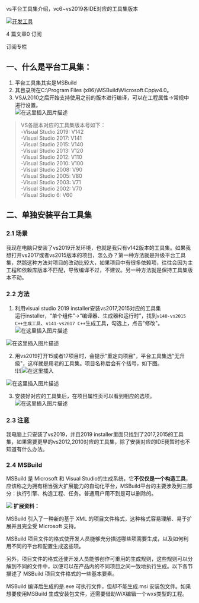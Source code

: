 vs平台工具集介绍，vc6~vs2019各IDE对应的工具集版本

[![](vx_images/407971312250144.png)开发工具](https://blog.csdn.net/weixin_41761608/category_9719152.html "开发工具")

4 篇文章0 订阅

订阅专栏

## 一、什么是平台工具集：

1.  平台工具集其实是MSBuild
2.  其目录所在C:\\Program Files (x86)\\MSBuild\\Microsoft.Cpp\\v4.0。
3.  VS从2010之后开始支持使用之前的版本进行编译，可以在工程属性->常规中进行设置。  
    ![在这里插入图片描述](vx_images/406051312262864.png)

> VS各版本对应的工具集版本号如下：  
> \-Visual Studio 2019: V142  
> \-Visual Studio 2017: V141  
> \-Visual Studio 2015: V140  
> \-Visual Studio 2013: V120  
> \-Visual Studio 2012: V110  
> \-Visual Studio 2010: V100  
> \-Visual Studio 2008: V90  
> \-Visual Studio 2005: V80  
> \-Visual Studio 2003: V71  
> \-Visual Studio 2002: V70  
> \-Visual Studio 6: V60

## 二、单独安装平台工具集

### 2.1 场景

我现在电脑只安装了vs2019开发环境，也就是我只有v142版本的工具集。如果我想打开vs2017或者vs2015版本的项目，怎么办？第一种方法就是升级平台工具集，然鹅这种方法对项目的改动比较大，如果项目中有很多依赖项，往往会因为主工程和依赖库版本不匹配，导致编译不过，不建议。另一种方法就是保持工具集版本不动。

### 2.2 方法

1.  利用visual studio 2019 installer安装vs2017,2015对应的工具集  
    运行installer，“单个组件”->“编译器、生成器和运行时”，找到`v140-vs2015 C++生成工具`、`v141-vs2017 C++`生成工具，勾选上，点击"修改"。  
    ![在这里插入图片描述](vx_images/404971312262769.png)

![在这里插入图片描述](vx_images/403691312257751.png)

2.  用vs2019打开15或者17项目时，会提示"重定向项目"，平台工具集选"无升级"，这样就是用老的工具集。项目名称后会有个括号，如下图。  
    ![![![在这里插入](vx_images/402371312255654.png)

![在这里插入图片描述](vx_images/401291312236975.png)

3.  安装好对应的工具集后，在项目属性页可以看到相应的选项。  
    ![在这里插入图片描述](vx_images/400061312258360.png)

### 2.3 注意

我电脑上只安装了vs2019，并且2019 installer里面只找到了2017,2015的工具集，如果需要更早的vs2012,2010对应的工具集，除了安装对应的IDE我暂时也不知道有什么办法。

### 2.4 MSBuild

MSBuild 是 Microsoft 和 Visual Studio的生成系统，它**不仅仅是一个构造工具**，应该称之为拥有相当强大扩展能力的自动化平台，MSBuild平台的主要涉及到三部分：执行引擎、构造工程、任务。普通用户用不到是可以删除的。

![](vx_images/116931512242966.png)
**扩展资料：**

MSBuild 引入了一种新的基于 XML 的项目文件格式，这种格式容易理解、易于扩展并且完全受 Microsoft 支持。

MSBuild 项目文件的格式使开发人员能够充分描述哪些项需要生成，以及如何利用不同的平台和配置生成这些项。

另外，项目文件的格式还使开发人员能够创作可重用的生成规则，这些规则可以分解到不同的文件中，以便可以在产品内的不同项目之间一致地执行生成。以下各节描述了 MSBuild 项目文件格式的一些基本要素。

MSBuild 编译后生成的是.exe 可执行文件，但却不能生成.msi 安装包文件。如果想要使用MSBuild 生成安装包文件，还需要借助WiX编辑一个wxs类型的工程。